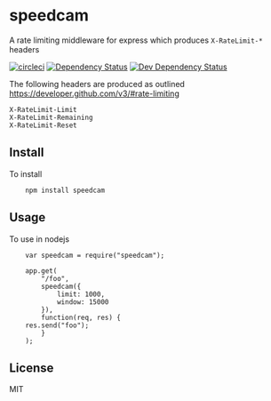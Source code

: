 # speedcam
A rate limiting middleware for express which produces `X-RateLimit-*` headers

[![circleci](https://circleci.com/gh/teamguideio/speedcam.png?style=shield)](https://circleci.com/gh/teamguideio/speedcam)
[![Dependency Status](https://david-dm.org/teamguideio/speedcam.svg)](https://david-dm.org/teamguideio/speedcam)
[![Dev Dependency Status](https://david-dm.org/teamguideio/speedcam/dev-status.svg)](https://david-dm.org/teamguideio/speedcam#info=devDependencies)

The following headers are produced as outlined <https://developer.github.com/v3/#rate-limiting>

    X-RateLimit-Limit
    X-RateLimit-Remaining
    X-RateLimit-Reset


## Install
To install

		npm install speedcam


## Usage
To use in nodejs

		var speedcam = require("speedcam");

		app.get(
			"/foo",
			speedcam({
				limit: 1000,
				window: 15000
			}),
			function(req, res) {
        res.send("foo");
			}
		);


## License
MIT
